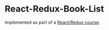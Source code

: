 # React-Redux-Book-List
Implemented as part of a [React/Redux course](https://www.udemy.com/react-redux/).
